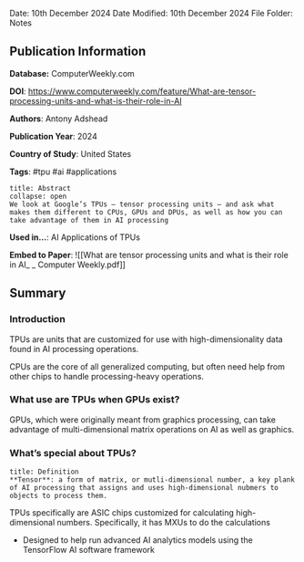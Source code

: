 Date: 10th December 2024
Date Modified: 10th December 2024
File Folder: Notes
## Publication Information

**Database:** ComputerWeekly.com

**DOI**: https://www.computerweekly.com/feature/What-are-tensor-processing-units-and-what-is-their-role-in-AI

**Authors**: Antony Adshead

**Publication Year**: 2024

**Country of Study**: United States

**Tags**: #tpu #ai #applications

```ad-abstract
title: Abstract
collapse: open
We look at Google’s TPUs – tensor processing units – and ask what makes them different to CPUs, GPUs and DPUs, as well as how you can take advantage of them in AI processing
```

**Used in…**: AI Applications of TPUs

**Embed to Paper**: ![[What are tensor processing units and what is their role in AI_ _ Computer Weekly.pdf]]

## Summary

### Introduction

TPUs are units that are customized for use with high-dimensionality data found in AI processing operations. 

CPUs are the core of all generalized computing, but often need help from other chips to handle processing-heavy operations.

### What use are TPUs when GPUs exist?

GPUs, which were originally meant from graphics processing, can take advantage of multi-dimensional matrix operations on AI as well as graphics.

### What’s special about TPUs?

```ad-summary
title: Definition
**Tensor**: a form of matrix, or mutli-dimensional number, a key plank of AI processing that assigns and uses high-dimensional nubmers to objects to process them.
```

TPUs specifically are ASIC chips customized for calculating high-dimensional numbers. Specifically, it has MXUs to do the calculations
- Designed to help run advanced AI analytics models using the TensorFlow AI software framework